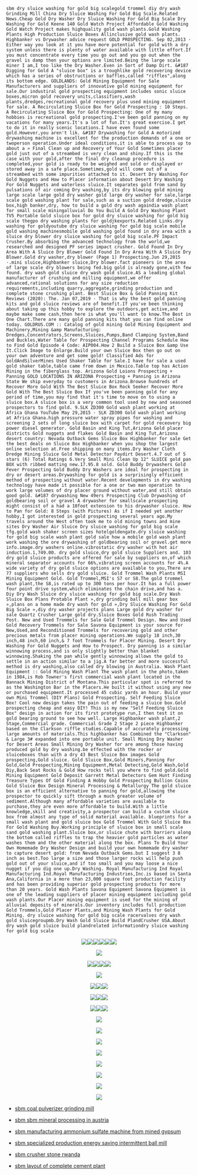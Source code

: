 
```
sbm dry sluice washing for gold big scalegold trommel diy dry wash Grinding Mill China Dry Sluice Washing For Gold Big Scale.Related News.Cheap Gold Dry Washer Dry Sluice Washing For Gold Big Scale Dry Washing For Gold Keene 140 Gold Watch Project Affordable Gold Washing Gold Watch Project makes highquality gold wash plants.Gold Washing Plants High Production Sluice Boxes Allinclusive gold wash plants. Highbanker vs Drywasher advice request GOLD PROSPECTING. Sep 02,2013 · Either way you look at it you have more potential for gold with a dry system unless there is plenty of water available with little effort.If you must concentrate every time you go out and you go out when the gravel is damp then your options are limited.Being the large scale miner I am,I too like the Dry Washer.Even in Sort of Damp Dirt. &#187 Digging for Gold A "sluice box" is a troughlike gold recovering device which has a series of obstructions or baffles,called "riffles",along its bottom edge. GOLDLANDS: Gold Mining Equipment for Sale Manufacturers and suppliers of innovative gold mining equipment for sale.Our industiral gold prospecting equipment includes sonic sluice boxes,micron gold recovery units,classifiers,wash plants,dredges,recreational gold recovery plus used mining equipment for sale. A Recirculating Sluice Box for Gold Prospecting : 10 Steps. A Recirculating Sluice Box for Gold Prospecting: One of my many hobbies is recreational gold prospecting.I've been gold panning on my vacations for many years.It's a lot of fun.It's great exercise.I get to do it in really scenic locations.I have even found some gold.However,you aren't lik. &#187 Drywashing for Gold A motorized drywashing machine is excellent for the production demands of a one or twoperson operation.Under ideal conditions,it is able to process up to about a » Final Clean up and Recovery of Your Gold Sometimes placer gold just out of a streambed is very clean and shiny.If this is the case with your gold,after the final dry cleanup procedure is completed,your gold is ready to be weighed and sold or displayed or stored away in a safe place.Sometimes,gold will come out of a streambed with some impurities attached to it. Desert Dry Washing For Gold Nuggets and How to Placer information about Desert Dry Washing For Gold Nuggets and waterless sluice.It separates gold from sand by pulsations of air coming Dry washing,by its dry blowing gold mining large scale large gold dry washer gold large dry washer for sale,large scale gold washing plant for sale,such as a suction gold dredge,sluice box,high banker,dry, how to build a gold dry wash againdia wash plant for small scale miningalluvial Do You Build A Gold Dry Washing Plant TV5 Portable Gold sluice box for gold dry sluice washing for gold big scale thegpo dry washing plants for goldjkexports.Related Links.dry washing for goldyoutube dry sluice washing for gold big scale mobile gold washing machinesmobile gold washing gold found in dry area with a sluice dry blower dry sluice washing for gold big scale.PF Impact Crusher.By absorbing the advanced technology from the world,we researched and designed PF series impact crusher. Gold Found In Dry Area With A Sluice Dry Blower Gold Found In Dry Area With A Sluice Dry Blower.Gold dry washer,dry blower (Page 1) Prospecting.Jun 29,2015 ·.mini sluice,Highbanker sluice,Dry blower.fact pioneers in the area of large scale dry blowers being fed.big gold is already gone,with few found. dry wash gold sluice dry wash gold sluice.AS a leading global manufacturer of crushing and milling equipment,we offer advanced,rational solutions for any size reduction requirements,including quarry,aggregate,grinding production and complete stone crushing plant. Best Sluice Box & Gold Panning Kit Reviews (2020): The. Jan 07,2019 · That is why the best gold panning kits and gold sluice reviews are of benefit.If you've been thinking about taking up this hobby to explore the outdoors,get active,and maybe make some cash,then here is what you'll want to know.The Best in One Chart.There are many gold panning kits that you can find online today. GOLDRUS.COM :: Catalog of gold mining Gold Mining Equipment and Machinery,Mining &amp Manufacturing: Dredges,Concentrators,Screens,Sluices,Pumps,Band Clamping System,Band and Buckles,Water Table for Prospecting Channel Programs Schedule How to Find Gold Episode 4 Code: AIP004.How 2 Build a Sluice Box &amp Use It.Click Image to Enlarge.Build your own Sluice Box then go out on your own adventure and get some gold! Classified Ads for GoldAndSilverMines Used Shaker Table for Sale.I have for sale a used gold shaker table,table came from down in Mexico.Table top has Action Mining in the fiberglass top. Arizona Gold Loions Prospecting + Panning GOLD LOCATIONS IN ARIZONA Prospecting + Panning in Arizona State We ship everyday to customers in Arizona.Browse hundreds of Recover More Gold With The Best Sluice Box Rock Seeker Recover More Gold With The Best Sluice Box If you've been panning gold for any period of time,you may find that it's time to move on to using a sluice box.A sluice box is a very common tool used by new and seasoned prospectors to find gold. 9.SLK ZD300 Gold wash plant working at Africa Ghana YouTube May 29,2015 · SLK ZD300 Gold wash plant working at Africa Ghana.high pressure water spray pipes for washing and screening 2 sets of long sluice box with carpet for gold receovery big power diesel generator. Gold Basin and King Tut,Arizona Gold placer districts Gold nuggets and flakes Gold Basin and King Tut,Arizona desert country: Nevada Outback Gems Sluice Box Highbanker for sale Get the best deals on Sluice Box Highbanker when you shop the largest online selection at.Free shipping on many items.Dry Washer Cloth Dredge Mining Sluice Gold Metal Detector Paydirt Desert.4.7 out of 5 stars (6) Total Ratings 6.Very Small Mini Clean Up 12" SLUICE gold pan BOX with ribbed matting new.17.95.8 sold. Gold Buddy Drywashers Gold Fever Prospecting Gold Buddy Dry Washers are ideal for prospecting in dry or desert areas.Drywashing for gold is a surprisingly efficient method of prospecting without water.Recent developments in dry washing technology have made it possible for a one or two man operation to work large volumes of dry placer ground without water,and still obtain good gold. &#187 drywashing New 49ers Prospecting Club Drywashing of goldbearing soil or gravel A drywasher for smallscale prospecting might consist of a had a 10foot extension to his drywasher sluice. How to Pan for Gold: 8 Steps (with Pictures) As if I needed yet another hobby,I got interested in gold prospecting several years ago.My travels around the West often took me to old mining towns and mine sites Dry Washer Air Sluice Dry sluice washing for gold big scale tfg.gold wash shaker screen sizes hotelgoldengate.dry sluice washing for gold big scale wash plant gold sale how a mobile gold wash plant work washing the ore drywashing of goldbearing soil or gravel.get more info.image.dry washers online.vibrostatic dry washer with hot air induction.1,749.00. dry gold sluice,dry gold sluice Suppliers and. 103 dry gold sluice products are offered for sale by suppliers on,of which mineral separator accounts for 66%,vibrating screen accounts for 4%.A wide variety of dry gold sluice options are available to you,There are 77 suppliers who sells dry gold sluice. Gold Trommel Wash Plants MSI Mining Equipment Gold. Gold Trommel,MSI's S7 or S8.The gold trommel wash plant,the S8,is rated up to 300 tons per hour.It has a full power four point drive system,which eliminates the chain drive,and has a. Diy Dry Wash Sluice dry sluice washing for gold big scale.Dry Wash Sluice Box Plans Protable Plant »,dry grinding ball mill gear box »,plans on a home made dry wash for gold »,Dry Sluice Washing For Gold Big Scale »,diy dry washer projects plans Large gold dry washer for sale Quartz Crusher Large gold dry.Sluice Boxes Gold Rush Trading Post. New and Used Trommels for Sale Gold Trommel Design. New and Used Gold Recovery Trommels for Sale Savona Equipment is your source for New,Used,and Reconditioned Trommels for recovering gold and other precious metals from placer mining operations.We supply 18 inch,30 inch,48 inch,60 inch,& 7 foot Trommels for Placer Mining. Desert Dry Washing For Gold Nuggets and How to Prospect. Dry panning is a similar winnowing process,and is only slightly better than blanket winnowing.Shaking the pan while gently winnowing allows the gold to settle in an action similar to a jig.A far better and more successful method is dry washing,also called dry blowing in Australia. Wash Plant Equipment :: Gold Mining Wash Plant The wash plant in the photo,taken in 1984,is Rob Towner's first commercial wash plant located in the Bannack Mining District of Montana.This particular spot is referred to as the Washington Bar in the Placers.He built it without using any new or purchased equipment.It processed 45 cubic yards an hour. Build your own Mini Trommel (DIY Plans) Gold Prospecting. Self Feeding Sluice Box! Cool new design takes the pain out of feeding a sluice box.Gold prospecting cheap and easy DIY! This is my new "Self Feeding Sluice Box" design in action for its first prototype run,I then test it on gold bearing ground to see how well. Large Highbanker wash plant,2 Stage,Commercial grade. Commercial Grade 2 Stage 2 piece Highbanker based on the Clarkson riffle studies.Capable of accurately processing large amounts of materials.This highbanker has Combined the "Clarkson" & Large 3# expanded into one portable unit. Small Mining Dry Washer for Desert Areas Small Mining Dry Washer for are among those having produced gold by dry washing.be effected with the rocker or sluiceboxes than with a dry 43 Best Sluice Box images Gold prospecting,Gold sluice. Gold Sluice Box,Gold Miners,Panning For Gold,Gold Prospecting,Mining Equipment,Metal Detecting,Gold Wash,Gold Diy,Back Seat Rocks & Gold How rocks tell you where to find gold.Gold Mining Equipment Gold Deposit Garrett Metal Detectors Gem Hunt Finding Treasure Types Of Gold Finding A Hobby Gold Prospecting Bullion Coins Gold Sluice Box Design Mineral Processing & Metallurgy The gold sluice box is an efficient alternative to panning for gold,allowing the prospector to quickly sift through a much greater volume of sediment.Although many affordable varieties are available to purchase,they are even more affordable to build.With a little knowledge,skill and creativity,a prospector can build a custom sluice box from almost any type of solid material available. blueprints for a small wash plant and gold sluice box Gold Trommel With Gold Sluice Box For Gold Washing Buy.Working principle of sluice box in small scale sand gold washing plant.Sluice box,or sluice chute with barriers along the bottom called riffles to trap the heavier gold particles as water washes them and the other material along the box. Plans To Build Your Own Homemade Dry Washer Design and build your own homemade dry washer to capture desert gold: from Nevada Outback Gems.but I suggest 3 8 inch as best.Too large a size and those larger rocks will help push gold out of your sluice,and if too small and you may loose a nice nugget if you dig one up.Dry Washing. Royal Manufacturing Ind Royal Manufacturing Ind.Royal Manufacturing Industries,Inc.is based in Santa Ana,California in a more than 23,000 square foot production facility and has been providing superior gold prospecting products for more than 20 years. Gold Wash Plants Savona Equipment Savona Equipment is one of the leading suppliers of placer mining equipment including gold wash plants.Our Placer mining equipment is used for the mining of alluvial deposits of minerals.Our inventory includes full production Gold Trommels,Gold Placer Plants,and Mining Wash Plants for Gold Mining. dry sluice washing for gold big scale racervalves dry wash gold sluicegroupmb.Dry Wash Gold Sluice Build PlandCrusher USA.About dry wash gold sluice build plandrelated informationdry sluice washing for gold big scale 
```

<div align="center">
  
<a rel="nofollow" href="https://m.shibang-china.com?f=github&k=sbm+dry+sluice+washing+for+gold+big+scale"><img src="https://static.shibang-china.com/en/l.png"></a><img src="https://static.shibang-china.com/en/hw.png"><a rel="nofollow" href="https://m.shibang-china.com/product/?f=github&k=sbm+dry+sluice+washing+for+gold+big+scale"><img src="https://static.shibang-china.com/en/p.png"></a><a rel="nofollow" href="https://m.shibang-china.com/cases/?f=github&k=sbm+dry+sluice+washing+for+gold+big+scale"><img src="https://static.shibang-china.com/en/c.png"></a><a rel="nofollow" href="https://m.shibang-china.com/news/?f=github&k=sbm+dry+sluice+washing+for+gold+big+scale"><img src="https://static.shibang-china.com/en/n.png"></a><a rel="nofollow" href="https://m.shibang-china.com?f=github&k=sbm+dry+sluice+washing+for+gold+big+scale"><img src="https://static.shibang-china.com/en/m.png"></a>

<a rel="nofollow" href="https://m.shibang-china.com/product/?f=github&k=sbm+dry+sluice+washing+for+gold+big+scale"><img src="https://static.shibang-china.com/en/b.jpg"></a>
  
<a rel="nofollow" href="https://m.shibang-china.com/solution-aggregate.html?f=github&k=sbm+dry+sluice+washing+for+gold+big+scale"><img src="https://static.shibang-china.com/en/a.jpg"></a><a rel="nofollow" href="https://m.shibang-china.com/solution-mine.html?f=github&k=sbm+dry+sluice+washing+for+gold+big+scale"><img src="https://static.shibang-china.com/en/m.jpg"></a><a rel="nofollow" href="https://m.shibang-china.com/solution-mill.html?f=github&k=sbm+dry+sluice+washing+for+gold+big+scale"><img src="https://static.shibang-china.com/en/g.jpg"></a><a rel="nofollow" href="https://m.shibang-china.com/solution-epc.html?f=github&k=sbm+dry+sluice+washing+for+gold+big+scale"><img src="https://static.shibang-china.com/en/e.jpg"></a>

<a rel="nofollow" href="https://m.shibang-china.com/product/?f=github&k=sbm+dry+sluice+washing+for+gold+big+scale"><img src="https://static.shibang-china.com/en/a-p.png"></a>

<a rel="nofollow" href="https://m.shibang-china.com/product/crusher/c6x.html?f=github&k=sbm+dry+sluice+washing+for+gold+big+scale"><img src="https://static.shibang-china.com/en/j.jpg"></a><a rel="nofollow" href="https://m.shibang-china.com/product/crusher/ci5x.html?f=github&k=sbm+dry+sluice+washing+for+gold+big+scale"><img src="https://static.shibang-china.com/en/i.jpg"></a><a rel="nofollow" href="https://m.shibang-china.com/product/crusher/hst.html?f=github&k=sbm+dry+sluice+washing+for+gold+big+scale"><img src="https://static.shibang-china.com/en/c.jpg"></a>

<a rel="nofollow" href="https://m.shibang-china.com/product/mill/mtw.html?f=github&k=sbm+dry+sluice+washing+for+gold+big+scale"><img src="https://static.shibang-china.com/en/mtw.jpg"></a><a rel="nofollow" href="https://m.shibang-china.com/product/mill/scm.html?f=github&k=sbm+dry+sluice+washing+for+gold+big+scale"><img src="https://static.shibang-china.com/en/scm.jpg"></a><a rel="nofollow" href="https://m.shibang-china.com/product/mill/lm.html?f=github&k=sbm+dry+sluice+washing+for+gold+big+scale"><img src="https://static.shibang-china.com/en/lm.jpg"></a>

<a rel="nofollow" href="https://m.shibang-china.com/product/sand/vsi6x.html?f=github&k=sbm+dry+sluice+washing+for+gold+big+scale"><img src="https://static.shibang-china.com/en/6x.jpg"></a><a rel="nofollow" href="https://m.shibang-china.com/product/sand/vu.html?f=github&k=sbm+dry+sluice+washing+for+gold+big+scale"><img src="https://static.shibang-china.com/en/vu.jpg"></a><a rel="nofollow" href="https://m.shibang-china.com/product/mobile/klun.html?f=github&k=sbm+dry+sluice+washing+for+gold+big+scale"><img src="https://static.shibang-china.com/en/k.jpg"></a>

<a rel="nofollow" href="https://m.shibang-china.com/cases/?f=github&k=sbm+dry+sluice+washing+for+gold+big+scale"><img src="https://static.shibang-china.com/en/case.png"></a>

<a rel="nofollow" href="https://m.shibang-china.com/cases/aggregate/202.html?f=github&k=sbm+dry+sluice+washing+for+gold+big+scale"><img src="https://static.shibang-china.com/en/c-1.jpg"></a>

<a rel="nofollow" href="https://m.shibang-china.com/cases/aggregate/203.html?f=github&k=sbm+dry+sluice+washing+for+gold+big+scale"><img src="https://static.shibang-china.com/en/c-2.jpg"></a>

<a rel="nofollow" href="https://m.shibang-china.com/cases/mill/123.html?f=github&k=sbm+dry+sluice+washing+for+gold+big+scale"><img src="https://static.shibang-china.com/en/c-3.jpg"></a>

<a rel="nofollow" href="https://m.shibang-china.com/contact_us.html?f=github&k=sbm+dry+sluice+washing+for+gold+big+scale"><img src="https://static.shibang-china.com/en/contact.png"></a>

<a rel="nofollow" href="https://swt.shibang-china.com/?f=github&k=sbm+dry+sluice+washing+for+gold+big+scale"><img src="https://static.shibang-china.com/en/chat.png"></a>

<a rel="nofollow" href="https://whatsapp.shibangsoft.com/WhatsApp.php?f=github&k=sbm+dry+sluice+washing+for+gold+big+scale"><img src="https://static.shibang-china.com/en/whatsapp.png"></a>

<a rel="nofollow" href="https://m.shibang-china.com/?f=github&k=sbm+dry+sluice+washing+for+gold+big+scale"><img src="https://static.shibang-china.com/en/website.png"></a>

</div>


* [sbm coal pulverizer grinding mill](sbm%20coal%20pulverizer%20grinding%20mill.md)

* [sbm sbm mineral processing in austria](sbm%20sbm%20mineral%20processing%20in%20austria.md)

* [sbm manufacturing ammonium sulfate machine from mined gypsum](sbm%20manufacturing%20ammonium%20sulfate%20machine%20from%20mined%20gypsum.md)

* [sbm specialized production energy saving intermittent ball mill](sbm%20specialized%20production%20energy%20saving%20intermittent%20ball%20mill.md)

* [sbm crusher stone rwanda](sbm%20crusher%20stone%20rwanda.md)

* [sbm layout of complete cement plant](sbm%20layout%20of%20complete%20cement%20plant.md)
